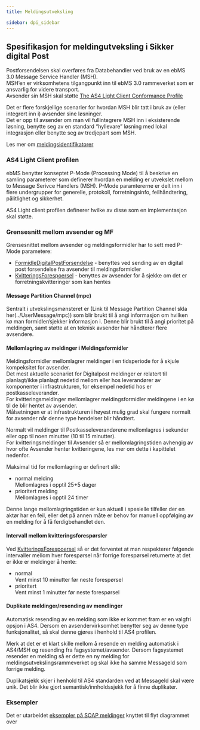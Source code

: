 ```yaml
---
title: Meldingsutveksling  

sidebar: dpi_sidebar
---
```


## Spesifikasjon for meldingutveksling i Sikker digital Post

Postforsendelsen skal overføres fra Databehandler ved bruk av en ebMS
3.0 Message Service Handler (MSH).  
MSH’en er virksomhetens tilgangpunkt inn til ebMS 3.0 rammeverket som er
ansvarlig for videre transport.  
Avsender sin MSH skal støtte [The AS4 Light Client Conformance
Profile](http://docs.oasis-open.org/ebxml-msg/ebms/v3.0/profiles/AS4-profile/v1.0/os/AS4-profile-v1.0-os.html#__RefHeading__26166_1909778835)

Det er flere forskjellige scenarier for hvordan MSH blir tatt i bruk av
(eller integrert inn i) avsender sine løsninger.  
Det er opp til avsender om man vil fullintegrere MSH inn i eksisterende
løsning, benytte seg av en standard “hyllevare” løsning med lokal
integrasjon eller benytte seg av tredjepart som MSH.

Les mer om [meldingsidentifikatorer]({{site.baseurl}}/docs/resources/begrep/sikkerDigitalPost/transportlag/MeldingsIdentifikatorer)

### AS4 Light Client profilen

ebMS benytter konseptet P-Mode (Processing Mode) til å beskrive en
samling parameterer som definerer hvordan en melding er utvekslet mellom
to Message Serivce Handlers (MSH). P-Mode paramtererne er delt inn i
flere undergrupper for generelle, protokoll, forretningsinfo,
feilhåndtering, pålitlighet og sikkerhet.

AS4 Light client profilen definerer hvilke av disse som en
implementasjon skal støtte.

### Grensesnitt mellom avsender og MF

Grensesnittet mellom avsender og meldingsformidler har to sett med
P-Mode parametere:

  - [FormidleDigitalPostForsendelse]({{site.baseurl}}/docs/resources/begrep/sikkerDigitalPost/transportlag/Meldingsutveksling/FormidleDigitalPostForsendelse) -
    benyttes ved sending av en digital post forsendelse fra avsender til
    meldingsformidler
  - [KvitteringsForespoersel]({{site.baseurl}}/docs/resources/begrep/sikkerDigitalPost/transportlag/Meldingsutveksling/KvitteringsForespoersel) - benyttes av
    avsender for å sjekke om det er forretningskvitteringer som kan
    hentes

#### Message Partition Channel (mpc)

Sentralt i utvekslingsmønsteret er (Link til Message Partition Channel
skla her(../UserMessage/mpc)) som blir brukt til å angi informasjon om
hvilken kø man formidler/sjekker informasjon i. Denne blir brukt til å
angi prioritet på meldingen, samt støtte at en teknisk avsender har
håndterer flere avsendere.

#### Mellomlagring av meldinger i Meldingsformidler

Meldingsformidler mellomlagrer meldinger i en tidsperiode for å skjule
kompeksitet for avsender.  
Det mest aktuelle scenariet for Digitalpost meldinger er relatert til
planlagt/ikke planlagt nedetid mellom eller hos leverandører av
komponenter i infrastrukturen, for eksempel nedetid hos er
postkasseleverandør.  
For kvitteringsmeldinger mellomlagrer meldingsformidler meldingene i en
kø til de blir hentet av avsender.  
Målsetningen er at infrastrukturen i høyest mulig grad skal fungere
normalt for avsender når denne type hendelser blir håndtert.

Normalt vil meldinger til Postkasseleverandørene mellomlagres i sekunder
eller opp til noen minutter (10 til 15 minutter).  
For kvitteringsmeldinger til Avsender så er mellomlagringstiden avhengig
av hvor ofte Avsender henter kvitteringene, les mer om dette i
kapittelet nedenfor.

Maksimal tid for mellomlagring er definert slik:

  - normal melding  
    Mellomlagres i opptil 25+5 dager
  - prioritert melding  
    Mellomlagres i opptil 24 timer

Denne lange mellomlagringstiden er kun aktuell i spesielle tilfeller der
en aktør har en feil, eller det på annen måte er behov for manuell
oppfølging av en melding for å få ferdigbehandlet den.

#### Intervall mellom kvitteringsforespørsler

Ved [KvitteringsForespoersel]({{site.baseurl}}/docs/resources/begrep/sikkerDigitalPost/transportlag/Meldingsutveksling/KvitteringsForespoersel) så er det
forventet at man respekterer følgende intervaller mellom hver
forespørsel når forrige forespørsel returnerte at det er ikke er
meldinger å hente:

  - normal  
    Vent minst 10 minutter før neste forespørsel
  - prioritert  
    Vent minst 1 minutter før neste forespørsel

#### Duplikate meldinger/resending av mendlinger

Automatisk resending av en melding som ikke er kommet fram er en valgfri
opsjon i AS4. Dersom en avsendervirksomhet benytter seg av denne type
funksjonalitet, så skal denne gjøres i henhold til AS4 profilen.

Merk at det er et klart skille mellom å resende en melding automatisk i
AS4/MSH og resending fra fagsystemet/avsender. Dersom fagsystemet
resender en melding så er dette en ny melding for
meldingsutvekslingsrammeverket og skal ikke ha samme MessageId som
forrige melding.

Duplikatsjekk skjer i henhold til AS4 standarden ved at MessageId skal
være unik. Det blir ikke gjort semantisk/innholdssjekk for å finne
duplikater.

### Eksempler

Det er utarbeidet [eksempler på SOAP meldinger]({{site.baseurl}}/docs/resources/begrep/sikkerDigitalPost/eksempler/index) knyttet til flyt
diagrammet over

